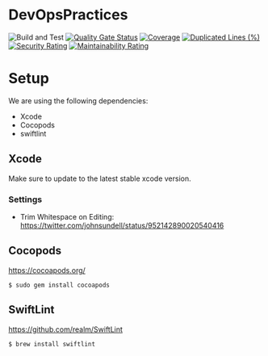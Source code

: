 # DevOpsPractices
![Build and Test](https://github.com/lucabelezal/DevOpsPractices/workflows/Build%20and%20Test/badge.svg?branch=master)
[![Quality Gate Status](https://sonarcloud.io/api/project_badges/measure?project=lucabelezal_DevOpsPractices&metric=alert_status)](https://sonarcloud.io/dashboard?id=lucabelezal_DevOpsPractices)
[![Coverage](https://sonarcloud.io/api/project_badges/measure?project=lucabelezal_DevOpsPractices&metric=coverage)](https://sonarcloud.io/dashboard?id=lucabelezal_DevOpsPractices)
[![Duplicated Lines (%)](https://sonarcloud.io/api/project_badges/measure?project=lucabelezal_DevOpsPractices&metric=duplicated_lines_density)](https://sonarcloud.io/dashboard?id=lucabelezal_DevOpsPractices)
[![Security Rating](https://sonarcloud.io/api/project_badges/measure?project=lucabelezal_DevOpsPractices&metric=security_rating)](https://sonarcloud.io/dashboard?id=lucabelezal_DevOpsPractices)
[![Maintainability Rating](https://sonarcloud.io/api/project_badges/measure?project=lucabelezal_DevOpsPractices&metric=sqale_rating)](https://sonarcloud.io/dashboard?id=lucabelezal_DevOpsPractices)

# Setup

We are using the following dependencies:

- Xcode
- Cocopods
- swiftlint

## Xcode

Make sure to update to the latest stable xcode version.

### Settings

- Trim Whitespace on Editing:  
  https://twitter.com/johnsundell/status/952142890020540416

## Cocopods

https://cocoapods.org/

```
$ sudo gem install cocoapods
```

## SwiftLint

https://github.com/realm/SwiftLint

```
$ brew install swiftlint
```
